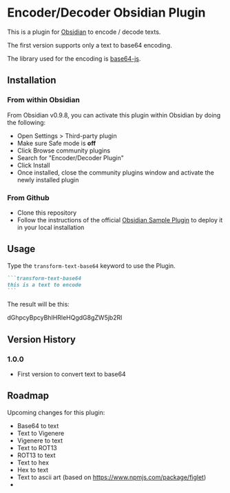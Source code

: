 # Encoder/Decoder Obsidian Plugin

This is a plugin for [Obsidian](https://obsidian.md) to encode / decode texts.

The first version supports only a text to base64 encoding.

The library used for the encoding is [base64-js](https://github.com/beatgammit/base64-js).


## Installation
### From within Obsidian
From Obsidian v0.9.8, you can activate this plugin within Obsidian by doing the following:
- Open Settings > Third-party plugin
- Make sure Safe mode is **off**
- Click Browse community plugins
- Search for "Encoder/Decoder Plugin"
- Click Install
- Once installed, close the community plugins window and activate the newly installed plugin

### From Github
- Clone this repository
- Follow the instructions of the official [Obsidian Sample Plugin](https://github.com/obsidianmd/obsidian-sample-plugin) to deploy it in your local installation

## Usage

Type the `transform-text-base64` keyword to use the Plugin.

````markdown
```transform-text-base64
this is a text to encode
```
````

The result will be this:

dGhpcyBpcyBhIHRleHQgdG8gZW5jb2Rl

## Version History
### 1.0.0
- First version to convert text to base64


## Roadmap

Upcoming changes for this plugin:

- Base64 to text
- Text to Vigenere
- Vigenere to text
- Text to ROT13
- ROT13 to text
- Text to hex
- Hex to text
- Text to ascii art (based on https://www.npmjs.com/package/figlet)
- 
